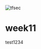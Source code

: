 ![tfsec](https://github.com/Hamzaman10/week11/actions/workflows/tfsec.yml/badge.svg)


# week11
test1234
